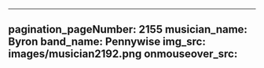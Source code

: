 ------
pagination_pageNumber: 2155
musician_name: Byron
band_name: Pennywise
img_src: images/musician2192.png
onmouseover_src: 
------
